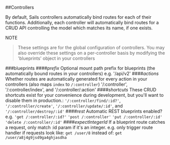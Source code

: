 ##Controllers

By default, Sails controllers automatically bind routes for each of their functions. Additionally, each controller will automatically bind routes for a CRUD API controlling the model which matches its name, if one exists.

NOTE
>These settings are for the global configuration of controllers.
>You may also override these settings on a per-controller basis by modifying the 'blueprints' object in your controllers

###blueprints
####*prefix*
Optional mount path prefix for blueprints (the automatically bound routes in your controllers) e.g. '/api/v2'
####*actions*
Whether routes are automatically generated for every action in your controllers (also maps `index` to `/:controller`) '/:controller', '/:controller/index', and '/:controller/:action'
####*shortcuts*
These CRUD shortcuts exist for your convenience during development, but you'll want to disable them in production.: `'/:controller/find/:id?'`, `'/:controller/create'`, `'/:controller/update/:id'`, and `'/:controller/destroy/:id'`
####*rest*
Automatic REST blueprints enabled? e.g. `'get /:controller/:id?'` `'post /:controller'` `'put /:controller/:id'` `'delete /:controller/:id'`
####*expectIntegerId*
If a blueprint route catches a request, only match :id param if it's an integer.  e.g. only trigger route handler if requests look like: `get /user/8` instead of: `get /user/a8j4g9jsd9ga4ghjasdha`
